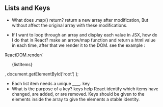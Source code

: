## Lists and Keys
- What does .map() return?
return a new array after modification, But without affect the original array with these modifications.

- If I want to loop through an array and display each value in JSX, how do I do that in React?
make an arrow/map function and return a html value in each time, after that we render it to the DOM. see the example :

ReactDOM.render(
  <ul>{listItems}</ul>,
  document.getElementById('root')
);

- Each list item needs a unique ____.
key
- What is the purpose of a key?
keys help React identify which items have changed, are added, or are removed. Keys should be given to the elements inside the array to give the elements a stable identity.